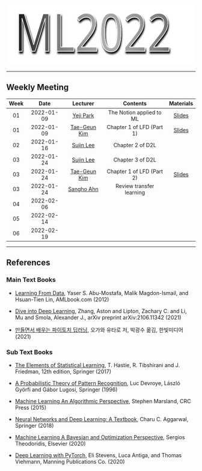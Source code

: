 <p align="center">
  <img width="580" height="160" src="ML2022.svg">
</p>

-----

## Weekly Meeting

Week | Date | Lecturer | Contents | Materials
:--: | :--: | :--: | :--: | :--:
01 | 2022-01-09 | [Yeji Park](https://github.com/hiilynn) | The Notion applied to ML | [Slides](./week01/yjpark/the_notion_applied_to_ml.html)
01 | 2022-01-09 | [Tae-Geun Kim](https://github.com/Axect) | Chapter 1 of LFD (Part 1) | [Slides](https://axect.github.io/Slides/ML/LFD/chap1/LD_chap1_part1.html#1)
02 | 2022-01-16 | [Sujin Lee]() | Chapter 2 of D2L |  
03 | 2022-01-24 | [Sujin Lee]() | Chapter 3 of D2L |
03 | 2022-01-24 | [Tae-Geun Kim](https://github.com/Axect) | Chapter 1 of LFD (Part 2) | [Slides](https://axect.github.io/Slides/ML/LFD/chap1/LD_chap1_part2.html#1)
03 | 2022-01-24 | [Sangho Ahn](https://github.com/ahnho) | Review transfer learning | 
04 | 2022-02-06 | | |
05 | 2022-02-14 | | |
06 | 2022-02-19 | | |


-----
## References

### Main Text Books

- [Learning From Data](http://amlbook.com/), Yaser S. Abu-Mostafa, Malik Magdon-Ismail, and Hsuan-Tien Lin, AMLbook.com (2012)

- [Dive into Deep Learning](https://d2l.ai/), Zhang, Aston and Lipton, Zachary C. and Li, Mu and Smola, Alexander J., arXiv preprint arXiv:2106.11342 (2021)

- [만들면서 배우는 파이토치 딥러닝](http://www.kyobobook.co.kr/product/detailViewKor.laf?ejkGb=KOR&mallGb=KOR&barcode=9791162244609&orderClick=LET&Kc=), 오가와 유타로 저, 박광수 옮김, 한빛미디어 (2021)

### Sub Text Books

- [The Elements of Statistical Learning](https://hastie.su.domains/ElemStatLearn/), T. Hastie, R. Tibshirani and J. Friedman, 12th edition, Springer (2017)

- [A Probabilistic Theory of Pattern Recognition](https://link.springer.com/book/10.1007/978-1-4612-0711-5), Luc Devroye, László Györfi and Gábor Lugosi, Springer (1996)

- [Machine Learning An Algorithmic Perspective](https://www.amazon.com/Machine-Learning-Algorithmic-Perspective-Recognition-ebook/dp/B00OGLE56Y), Stephen Marsland, CRC Press (2015)

- [Neural Networks and Deep Learning: A Textbook](http://www.charuaggarwal.net/neural.htm), Charu C. Aggarwal, Springer (2018)

- [Machine Learning A Bayesian and Optimization Perspective](https://www.elsevier.com/books/machine-learning/theodoridis/978-0-12-818803-3), Sergios Theodoridis, Elsevier (2020)

- [Deep Learning with PyTorch](https://www.manning.com/books/deep-learning-with-pytorch), Eli Stevens, Luca Antiga, and Thomas Viehmann, Manning Publications Co. (2020)
